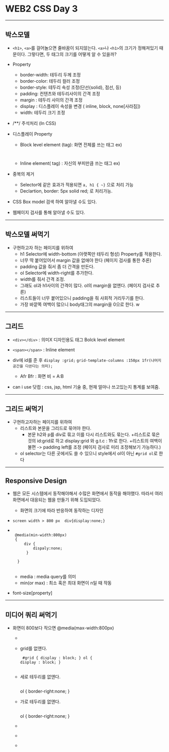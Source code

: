 # WEB2 CSS Day 3

- - -

## 박스모델
+ `<h1>`, `<a>`를 걸어놀으면 줄바꿈이 되지않는다.
 `<a>`나 `<h1>`의 크기가 정해져있기 때문이다. 그렇다면, 두 태그의 크기를 어떻게 알 수 있을까?



+ Property
	+ border-width: 테두리 두께 조정
	+ border-color: 테두리 컬러 조정
	+ border-style: 테두리 속성 조정(단선{solid}, 점선, 등) 
	+ padding: 컨텐츠와 테두리사이의 간격 조정
	+ margin : 테두리 사이의 간격 조정
	+ display : 디스플레이 속성을 변경 ( inline, block, none[사라짐])
	+ width: 테두리 크기 조정

+ /**/ 주석처리 (In CSS)

+ 디스플레이 Property
	+ Block level element (tag): 화면 전체를 쓰는 태그 ex) <h1>
	+ Inline element( tag) : 자신의 부피만큼 쓰는 태그 ex) <a>

+ 중복의 제거
	+ Selector에 같은 효과가 적용되면 `a, h1 { ~}` 으로 처리 가능
	+ Declartion, border: 5px solid red; 로 처리가능.
+ CSS Box model 검색 하여 알아낼 수도 있다.
+ 웹페이지 검사를 통해 알아낼 수도 있다.

- - -
## 박스모델 써먹기

+ 구현하고자 하는 페이지를 위하여 
	+ h1 Selector에 width-bottom (아랫쪽만 테두리 형성) Property를 적용한다.
	+ 너무 딱 붙어있어서 margin 값을 없애야 한다 (페이지 검사를 통한 추론)
	+ padding 값을 줘서 좀 더 간격을 만든다.
	+ ol Selector에 width-right를 추가한다.
	+ width를 줘서 간격 조정.
	+ 그래도 ol과 h1사이의 간격이 많다. ol의 margin을 없앤다. (페이지 검사로 추론)
	+ 리스트들이 너무 붙어있으니 padding을 줘 사회적 거리두기를 한다.
	+ 가장 바깥쪽 여백이 많으니 body태그의 margin을 0으로 한다.
w


- - -

## 그리드

+ `<div></div>` : 의미X 디자인용도 태그 Bolck level element
+ `<span></span>` : Inline element

+ div에 id를 준 후 `display :grid;` `grid-template-columns :150px 1fr(나머지 공간을 다쓴다는 의미);`
	+ Afr Bfr  : 화면 비 = A:B 

+ can i use 닷컴 : css, jsp, html 기술 중, 현재 얼마나 쓰고있는지 통계를 보여줌.



- - -

## 그리드 써먹기

+ 구현하고자하는 페이지를 위하여
	+ 리스트와 본문을 그리드로 묶어야 한다.
		+ 본문 h2와 p를 div로 묶고 이를 다시 리스트와도 묶는다.
	+리스트로 묶은 것의 id:grid로 하고 display:grid 와 g.t.c : 1fr로 한다.
	+리스트의 여백이 불편 -> padding left를 조정 (페이지 검사로 미리 조정해보기 가능하다.)
	+ ol selector는 다른 곳에서도 쓸 수 있으니 style에서 ol이 아닌 `#grid ol`로 한다
		
- - -

## Responsive Design
+ 웹은 모든 시스템에서 동작해야해서 수많은 화면에서 동작을 해야했다. 따라서 여러 화면에서 대응되는 웹을 만들기 위해 도입되었다.
	+ 화면의 크기에 따라 반응하여 동작하는 디자인

+ ```screen width > 800 px  div{display:none;}```
+  <pre>	<code>
	@media(min-width:800px) 
	{     
		div { 
			dispaly:none;
		 }

	 } 
	</code> </pre>
	+ media : media query를 의미
	+ min(or max) : 최소 혹은 최대 화면이 n일 때 작동


+ font-size[property]


- - -

## 미디어 쿼리 써먹기


+ 화면이 800보다 작으면 @media(max-width:800px)
	+ <pre><code></code></pre>
	+  grid를 없앤다. <pre><code>
		#grid 
		{
			display : block;
		}
		ol 
		{
			display : block;
		}				
</code></pre>
	
	+ 세로 테두리를 없앤다. <pre><code></code></pre>
		ol 
		{
			border-right:none;
		}
	+ 가로 테두리를 없앤다. <pre><code></code></pre>
		ol 
		{
			border-right:none;
		}

	+ <pre><code></code></pre>
	+ <pre><code></code></pre>
	+ <pre><code></code></pre>